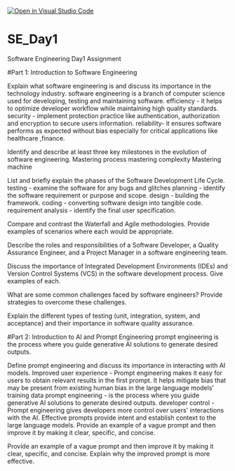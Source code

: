 [![Open in Visual Studio Code](https://classroom.github.com/assets/open-in-vscode-2e0aaae1b6195c2367325f4f02e2d04e9abb55f0b24a779b69b11b9e10269abc.svg)](https://classroom.github.com/online_ide?assignment_repo_id=18363710&assignment_repo_type=AssignmentRepo)
# SE_Day1
Software Engineering Day1 Assignment

#Part 1: Introduction to Software Engineering

Explain what software engineering is and discuss its importance in the technology industry.
software engineering is a branch of computer science used for developing, testing and maintaining software.
efficiency - it helps to optimize developer workflow while maintaining high quality standards.
 security - implement protection practice like authentication, authorization and encryption to secure users information.
reliability- it ensures software performs as expected without bias especially for critical applications like healthcare ,finance.

Identify and describe at least three key milestones in the evolution of software engineering.
Mastering process
mastering complexity
Mastering machine

List and briefly explain the phases of the Software Development Life Cycle.
testing - examine the software for any bugs and glitches
planning - identify the software requirement or purpose and scope.
design - building the framework.
coding - converting software design into tangible code.
 requirement analysis - identify the final user specification.
 
Compare and contrast the Waterfall and Agile methodologies. Provide examples of scenarios where each would be appropriate.


Describe the roles and responsibilities of a Software Developer, a Quality Assurance Engineer, and a Project Manager in a software engineering team.


Discuss the importance of Integrated Development Environments (IDEs) and Version Control Systems (VCS) in the software development process. Give examples of each.


What are some common challenges faced by software engineers? Provide strategies to overcome these challenges.


Explain the different types of testing (unit, integration, system, and acceptance) and their importance in software quality assurance.


#Part 2: Introduction to AI and Prompt Engineering
 prompt engineering  is the process where you guide generative AI solutions to generate desired outputs.

Define prompt engineering and discuss its importance in interacting with AI models.
Improved user experience - Prompt engineering makes it easy for users to obtain relevant results in the first prompt. It helps mitigate bias that may be present from existing human bias in the large language models’ training data
prompt engineering - is the process where you guide generative AI solutions to generate desired outputs.
developer control - Prompt engineering gives developers more control over users' interactions with the AI. Effective prompts provide intent and establish context to the large language models. Provide an example of a vague prompt and then improve it by making it clear, specific, and concise.


Provide an example of a vague prompt and then improve it by making it clear, specific, and concise. Explain why the improved prompt is more effective.
